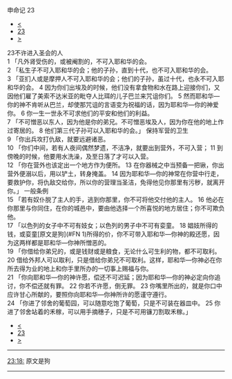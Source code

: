 ﻿





 申命记 23




* [<](bible/DEU22.md)
* [23](bible/DEU.md)
* [>](bible/DEU24.md)



 
23不许进入圣会的人  
1 「凡外肾受伤的，或被阉割的，不可入耶和华的会。  
2 「私生子不可入耶和华的会；他的子孙，直到十代，也不可入耶和华的会。  
3 「亚扪人或是摩押人不可入耶和华的会；他们的子孙，虽过十代，也永不可入耶和华的会。 
4 因为你们出埃及的时候，他们没有拿食物和水在路上迎接你们，又因他们雇了美索不达米亚的毗夺人比珥的儿子巴兰来咒诅你们。 
5 然而耶和华—你的神不肯听从巴兰，却使那咒诅的言语变为祝福的话，因为耶和华—你的神爱你。 
6 你一生一世永不可求他们的平安和他们的利益。  
7 「不可憎恶以东人，因为他是你的弟兄。不可憎恶埃及人，因为你在他的地上作过寄居的。 
8 他们第三代子孙可以入耶和华的会。」 保持军营的卫生  
9 「你出兵攻打仇敌，就要远避诸恶。  
10 「你们中间，若有人夜间偶然梦遗，不洁净，就要出到营外，不可入营； 
11 到傍晚的时候，他要用水洗澡，及至日落了才可以入营。  
12 「你在营外也该定出一个地方作为便所。 
13 在你器械之中当预备一把锹，你出营外便溺以后，用以铲土，转身掩盖。 
14 因为耶和华—你的神常在你营中行走，要救护你，将仇敌交给你，所以你的营理当圣洁，免得他见你那里有污秽，就离开你。」 一般条例  
15 「若有奴仆脱了主人的手，逃到你那里，你不可将他交付他的主人。 
16 他必在你那里与你同住，在你的城邑中，要由他选择一个所喜悦的地方居住；你不可欺负他。  
17 「以色列的女子中不可有妓女；以色列的男子中不可有娈童。 
18 娼妓所得的钱，或娈童[原文是狗](#FN
1)所得的价，你不可带入耶和华—你神的殿还愿，因为这两样都是耶和华—你神所憎恶的。  
19 「你借给你弟兄的，或是钱财或是粮食，无论什么可生利的物，都不可取利。 
20 借给外邦人可以取利，只是借给你弟兄不可取利。这样，耶和华—你神必在你所去得为业的地上和你手里所办的一切事上赐福与你。  
21 「你向耶和华—你的神许愿，偿还不可迟延；因为耶和华—你的神必定向你追讨，你不偿还就有罪。 
22 你若不许愿，倒无罪。 
23 你嘴里所出的，就是你口中应许甘心所献的，要照你向耶和华—你神所许的愿谨守遵行。  
24 「你进了邻舍的葡萄园，可以随意吃饱了葡萄，只是不可装在器皿中。 
25 你进了邻舍站着的禾稼，可以用手摘穗子，只是不可用镰刀割取禾稼。」 
* [<](bible/DEU22.md)
* [23](bible/DEU.md)
* [>](bible/DEU24.md)





---


[23:18:](#V18)
原文是狗




---









